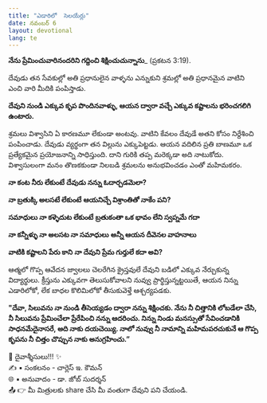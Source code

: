 ```yaml
---
title: "ఎడారిలో  సెలయేర్లు"
date: నవంబర్ 6
layout: devotional
lang: te
---
```


**నేను ప్రేమించువారినందరిని గద్దించి శిక్షించుచున్నాను**_ (ప్రకటన 3:19).

దేవుడు తన సేవకుల్లో అతి ప్రధానులైన వాళ్ళను ఎన్నుకుని శ్రమల్లో అతి ప్రధానమైన వాటిని ఎంచి వారి మీదికి పంపిస్తాడు. 

**దేవుని నుండి ఎక్కువ కృప పొందినవాళ్ళు, ఆయన ద్వారా వచ్చే ఎక్కువ కష్టాలను భరించగలిగి ఉంటారు.**

 శ్రమలు విశ్వాసిని ఏ కారణమూ లేకుండా అంటవు. వాటిని కేవలం దేవుడే అతని కోసం నిర్దేశించి పంపించాడు. దేవుడు వ్యర్థంగా తన విల్లును ఎక్కుపెట్టడు. ఆయన వదిలిన ప్రతి బాణమూ ఒక ప్రత్యేకమైన ప్రయోజనాన్ని సాధిస్తుంది. దాని గురికి తప్ప మరెక్కడా అది నాటుకోదు. విశ్వాసులంగా మనం తొణకకుండా నిలబడి శ్రమలను అనుభవించడం ఎంతో మహిమకరం.

**నా కంట నీరు లేకుంటే**
**దేవుడు నన్ను ఓదార్చడమెలా?**

**నా బ్రతుక్కి అలసటే లేకుంటే**
**ఆయనిచ్చే విశ్రాంతితో నాకేం పని?**

**సమాధులు నా కళ్ళెదుట లేకుంటే**
**బ్రతుకంతా ఒక భావం లేని స్వప్నమే గదా**

**నా కన్నీళ్ళు నా అలసట నా సమాధులు**
**అన్నీ ఆయన దీవెనల వాహనాలు**

**వాటికి కష్టాలని పేరు కాని**
**నా దేవుని ప్రేమ గుర్తులే కదా అవి?**

ఆత్మలో గొప్ప ఆవేదన జ్వాలలు చెలరేగిన క్రైస్తవులే దేవుని బడిలో ఎక్కువ నేర్చుకున్న విద్యార్థులు. క్రీస్తును ఎక్కువగా తెలుసుకోవాలని నువ్వు ప్రార్థిస్తున్నట్టయితే, ఆయన నిన్ను ఎడారిలోకో, లేక బాధల కొలిమిలోకో తీసుకువెళ్తే ఆశ్చర్యపడకు.

**"దేవా, సిలువను నా నుండి తీసెయ్యడం ద్వారా నన్ను శిక్షించకు. నేను నీ చిత్తానికి లోబడేలా చేసి, నీ సిలువను ప్రేమించేలా ప్రేరేపించి నన్ను ఆదరించు. నిన్ను నిండు మనస్సుతో సేవించడానికి సాధనమేదైనాసరే, అది నాకు దయచెయ్యి. నాలో నువ్వు నీ నామాన్ని మహిమపరచుకునే ఆ గొప్ప కృపను నీ చిత్తం చొప్పున నాకు అనుగ్రహించు.”**

<div class="blessing">🙏 <span class="bless-text">దైవాశ్శీసులు!!!</span> ✨</div>

<div class="credit">✍️ <span class="credit-text">▪ సంకలనం - చార్లెస్ ఇ. కౌమన్</span></div>
<div class="credit">🌐 <span class="credit-text">▪ అనువాదం - డా. జోబ్ సుదర్శన్</span></div>


<div class="share">📤 👉 <span class="share-text">మీ మిత్రులకు share చేసి మీ వంతుగా దేవుని పని చేయండి.</span></div>
